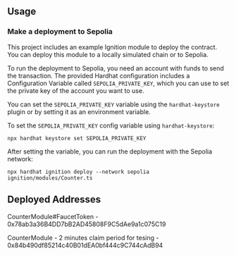 ## Usage

### Make a deployment to Sepolia

This project includes an example Ignition module to deploy the contract. You can deploy this module to a locally simulated chain or to Sepolia.

To run the deployment to Sepolia, you need an account with funds to send the transaction. The provided Hardhat configuration includes a Configuration Variable called `SEPOLIA_PRIVATE_KEY`, which you can use to set the private key of the account you want to use.

You can set the `SEPOLIA_PRIVATE_KEY` variable using the `hardhat-keystore` plugin or by setting it as an environment variable.

To set the `SEPOLIA_PRIVATE_KEY` config variable using `hardhat-keystore`:

```shell
npx hardhat keystore set SEPOLIA_PRIVATE_KEY
```

After setting the variable, you can run the deployment with the Sepolia network:

```shell
npx hardhat ignition deploy --network sepolia ignition/modules/Counter.ts
```

## Deployed Addresses

CounterModule#FaucetToken - 0x78ab3a36B4DD7bB2AD45808F9C5dAe9a1c075C19

CounterModule - 2 minutes claim period for tesing - 0x84b490df85214c40B01dEA0bf444c9C744cAdB94

